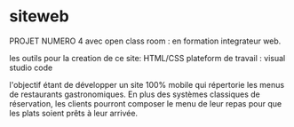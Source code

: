 # siteweb


PROJET NUMERO 4 avec open class room : en formation integrateur web.

les outils pour la creation de ce site: HTML/CSS 
plateform de travail :  visual studio code


l'objectif étant de développer un site 100% mobile qui répertorie les menus de restaurants gastronomiques. En plus des systèmes classiques de réservation, les clients pourront composer le menu de leur repas pour que les plats soient prêts à leur arrivée.
